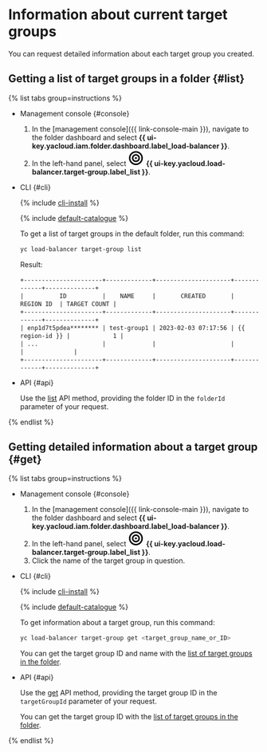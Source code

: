 # Information about current target groups

You can request detailed information about each target group you created.

## Getting a list of target groups in a folder {#list}

{% list tabs group=instructions %}

- Management console {#console}

    1. In the [management console]({{ link-console-main }}), navigate to the folder dashboard and select **{{ ui-key.yacloud.iam.folder.dashboard.label_load-balancer }}**.
    1. In the left-hand panel, select ![trgroups.svg](../../_assets/console-icons/target.svg) **{{ ui-key.yacloud.load-balancer.target-group.label_list }}**.

- CLI {#cli}

    {% include [cli-install](../../_includes/cli-install.md) %}

    {% include [default-catalogue](../../_includes/default-catalogue.md) %}

    To get a list of target groups in the default folder, run this command:

    ```bash
    yc load-balancer target-group list
    ```

    Result:

    ```text
    +----------------------+-------------+---------------------+-------------+--------------+
    |          ID          |    NAME     |       CREATED       |  REGION ID  | TARGET COUNT |
    +----------------------+-------------+---------------------+-------------+--------------+
    | enp1d7t5pdea******** | test-group1 | 2023-02-03 07:17:56 | {{ region-id }} |            1 |
    | ...                  |             |                     |             |              |
    +----------------------+-------------+---------------------+-------------+--------------+
    ```

- API {#api}

    Use the [list](../api-ref/TargetGroup/list.md) API method, providing the folder ID in the `folderId` parameter of your request.

{% endlist %}

## Getting detailed information about a target group {#get}

{% list tabs group=instructions %}

- Management console {#console}

    1. In the [management console]({{ link-console-main }}), navigate to the folder dashboard and select **{{ ui-key.yacloud.iam.folder.dashboard.label_load-balancer }}**.
    1. In the left-hand panel, select ![trgroups.svg](../../_assets/console-icons/target.svg) **{{ ui-key.yacloud.load-balancer.target-group.label_list }}**.
    1. Click the name of the target group in question.

- CLI {#cli}

    {% include [cli-install](../../_includes/cli-install.md) %}

    {% include [default-catalogue](../../_includes/default-catalogue.md) %}

    To get information about a target group, run this command:

    ```bash
    yc load-balancer target-group get <target_group_name_or_ID>
    ```

    You can get the target group ID and name with the [list of target groups in the folder](#list).

- API {#api}

    Use the [get](../api-ref/TargetGroup/get.md) API method, providing the target group ID in the `targetGroupId` parameter of your request.

    You can get the target group ID with the [list of target groups in the folder](#list).

{% endlist %}
